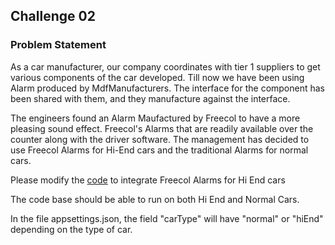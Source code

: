 ## Challenge 02

### Problem Statement
As a car manufacturer, our company coordinates with tier 1 suppliers to get various components of the car developed.
Till now we have been using Alarm produced by MdfManufacturers. The interface for the component has been shared with them, and they manufacture against the interface.

The engineers found an Alarm Maufactured by Freecol to have a more pleasing sound effect. Freecol's Alarms that are readily available over the counter along with the driver software. The management has decided to use Freecol Alarms for Hi-End cars and the traditional Alarms for normal cars.

Please modify the [code](https://wondertools.github.io/GitHubDownloader/#/home?url=https://github.com/WonderTools/design-patterns/tree/master/Problem02) to integrate Freecol Alarms for Hi End cars


The code base should be able to run on both Hi End and Normal Cars.

In the file appsettings.json, the field "carType" will have "normal" or "hiEnd" depending on the type of car.
